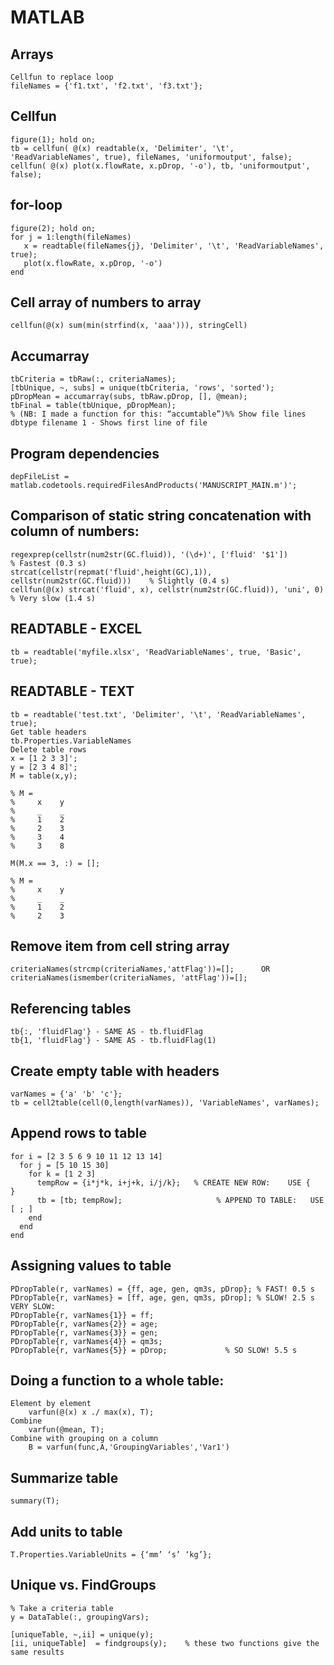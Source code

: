 # MATLAB

## Arrays
```
Cellfun to replace loop
fileNames = {'f1.txt', 'f2.txt', 'f3.txt'};
```
  
## Cellfun
```
figure(1); hold on;
tb = cellfun( @(x) readtable(x, 'Delimiter', '\t', 'ReadVariableNames', true), fileNames, 'uniformoutput', false);
cellfun( @(x) plot(x.flowRate, x.pDrop, '-o'), tb, 'uniformoutput', false);
```

## for-loop
```
figure(2); hold on;
for j = 1:length(fileNames)
   x = readtable(fileNames{j}, 'Delimiter', '\t', 'ReadVariableNames', true);
   plot(x.flowRate, x.pDrop, '-o')
end
```

## Cell array of numbers to array
```
cellfun(@(x) sum(min(strfind(x, 'aaa'))), stringCell)
```
  
## Accumarray
```
tbCriteria = tbRaw(:, criteriaNames);
[tbUnique, ~, subs] = unique(tbCriteria, 'rows', 'sorted');
pDropMean = accumarray(subs, tbRaw.pDrop, [], @mean);
tbFinal = table(tbUnique, pDropMean);
% (NB: I made a function for this: “accumtable”)%% Show file lines
dbtype filename 1 - Shows first line of file
```

## Program dependencies
```
depFileList = matlab.codetools.requiredFilesAndProducts('MANUSCRIPT_MAIN.m')';
```

## Comparison of static string concatenation with column of numbers:
```
regexprep(cellstr(num2str(GC.fluid)), '(\d+)', ['fluid' '$1'])               % Fastest (0.3 s)
strcat(cellstr(repmat('fluid',height(GC),1)), cellstr(num2str(GC.fluid)))    % Slightly (0.4 s)
cellfun(@(x) strcat('fluid', x), cellstr(num2str(GC.fluid)), 'uni', 0)       % Very slow (1.4 s)
```

## READTABLE - EXCEL
```
tb = readtable('myfile.xlsx', 'ReadVariableNames', true, 'Basic', true);
```

## READTABLE - TEXT
```
tb = readtable('test.txt', 'Delimiter', '\t', 'ReadVariableNames', true);
Get table headers
tb.Properties.VariableNames
Delete table rows
x = [1 2 3 3]';
y = [2 3 4 8]';
M = table(x,y);

% M = 
%     x    y
%     _    _
%     1    2
%     2    3
%     3    4
%     3    8

M(M.x == 3, :) = [];

% M = 
%     x    y
%     _    _
%     1    2
%     2    3
```

## Remove item from cell string array
```
criteriaNames(strcmp(criteriaNames,'attFlag'))=[];      OR
criteriaNames(ismember(criteriaNames, 'attFlag'))=[];

```

## Referencing tables
```
tb{:, 'fluidFlag'} - SAME AS - tb.fluidFlag
tb{1, 'fluidFlag'} - SAME AS - tb.fluidFlag(1)
```
	
## Create empty table with headers
```
varNames = {'a' 'b' 'c'}; 
tb = cell2table(cell(0,length(varNames)), 'VariableNames', varNames);
```

## Append rows to table
```
for i = [2 3 5 6 9 10 11 12 13 14]
  for j = [5 10 15 30]
    for k = [1 2 3]
      tempRow = {i*j*k, i+j+k, i/j/k};   % CREATE NEW ROW:    USE {   }
      tb = [tb; tempRow];                     % APPEND TO TABLE:   USE [ ; ]
    end
  end
end
```

## Assigning values to table
```
PDropTable(r, varNames) = {ff, age, gen, qm3s, pDrop}; % FAST! 0.5 s
PDropTable{r, varNames} = [ff, age, gen, qm3s, pDrop]; % SLOW! 2.5 s
VERY SLOW:
PDropTable{r, varNames{1}} = ff;
PDropTable{r, varNames{2}} = age;
PDropTable{r, varNames{3}} = gen;
PDropTable{r, varNames{4}} = qm3s;
PDropTable{r, varNames{5}} = pDrop;             % SO SLOW! 5.5 s
```

## Doing a function to a whole table:
```
Element by element
    varfun(@(x) x ./ max(x), T);
Combine
    varfun(@mean, T);
Combine with grouping on a column
    B = varfun(func,A,'GroupingVariables','Var1')
```

## Summarize table
```
summary(T);
```

## Add units to table
```
T.Properties.VariableUnits = {‘mm’ ‘s’ ‘kg’};
```
  
## Unique vs. FindGroups
```
% Take a criteria table
y = DataTable(:, groupingVars);

[uniqueTable, ~,ii] = unique(y);
[ii, uniqueTable]  = findgroups(y);    % these two functions give the same results
